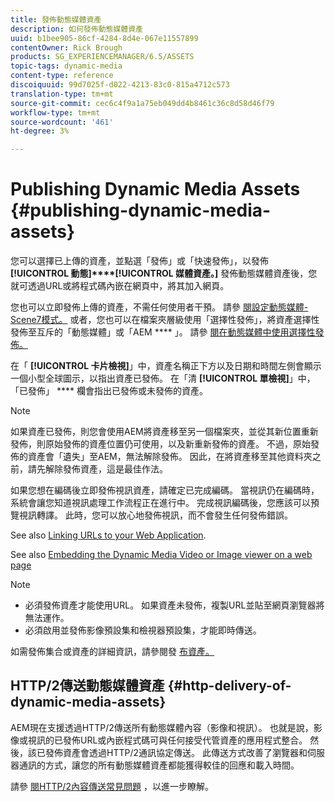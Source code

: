 ```yaml
---
title: 發佈動態媒體資產
description: 如何發佈動態媒體資產
uuid: b1bee905-86cf-4284-8d4e-067e11557899
contentOwner: Rick Brough
products: SG_EXPERIENCEMANAGER/6.5/ASSETS
topic-tags: dynamic-media
content-type: reference
discoiquuid: 99d7025f-d022-4213-83c0-815a4712c573
translation-type: tm+mt
source-git-commit: cec6c4f9a1a75eb049dd4b8461c36c8d58d46f79
workflow-type: tm+mt
source-wordcount: '461'
ht-degree: 3%

---
```



# Publishing Dynamic Media Assets {#publishing-dynamic-media-assets}

您可以選擇已上傳的資產，並點選「發佈」或「快速發佈」，以發佈 **[!UICONTROL 動態]****[!UICONTROL 媒體資產。]** 發佈動態媒體資產後，您就可透過URL或將程式碼內嵌在網頁中，將其加入網頁。

您也可以立即發佈上傳的資產，不需任何使用者干預。 請參 [閱設定動態媒體- Scene7模式。](config-dms7.md)
或者，您也可以在檔案夾層級使用「選擇性發佈」，將資產選擇性發佈至互斥的「動態媒體」或「AEM **** 」。 請參 [閱在動態媒體中使用選擇性發佈。](/help/assets/selective-publishing.md)

在「 **[!UICONTROL 卡片檢視]**」中，資產名稱正下方以及日期和時間左側會顯示一個小型全球圖示，以指出資產已發佈。 在「清 **[!UICONTROL 單檢視]**」中，「已發佈」 **** 欄會指出已發佈或未發佈的資產。

>[!NOTE]
>
>如果資產已發佈，則您會使用AEM將資產移至另一個檔案夾，並從其新位置重新發佈，則原始發佈的資產位置仍可使用，以及新重新發佈的資產。 不過，原始發佈的資產會「遺失」至AEM，無法解除發佈。 因此，在將資產移至其他資料夾之前，請先解除發佈資產，這是最佳作法。

如果您想在編碼後立即發佈視訊資產，請確定已完成編碼。 當視訊仍在編碼時，系統會讓您知道視訊處理工作流程正在進行中。 完成視訊編碼後，您應該可以預覽視訊轉譯。 此時，您可以放心地發佈視訊，而不會發生任何發佈錯誤。

See also [Linking URLs to your Web Application](linking-urls-to-yourwebapplication.md).

See also [Embedding the Dynamic Media Video or Image viewer on a web page](embed-code.md)

>[!NOTE]
>
>* 必須發佈資產才能使用URL。 如果資產未發佈，複製URL並貼至網頁瀏覽器將無法運作。
>* 必須啟用並發佈影像預設集和檢視器預設集，才能即時傳送。

>



如需發佈集合或資產的詳細資訊，請參閱發 [布資產。](manage-assets.md)

## HTTP/2傳送動態媒體資產 {#http-delivery-of-dynamic-media-assets}

AEM現在支援透過HTTP/2傳送所有動態媒體內容（影像和視訊）。 也就是說，影像或視訊的已發佈URL或內嵌程式碼可與任何接受代管資產的應用程式整合。 然後，該已發佈資產會透過HTTP/2通訊協定傳送。 此傳送方式改善了瀏覽器和伺服器通訊的方式，讓您的所有動態媒體資產都能獲得較佳的回應和載入時間。

請參 [閱HTTP/2內容傳送常見問題](/help/sites-administering/scene7-http2faq.md) ，以進一步瞭解。
